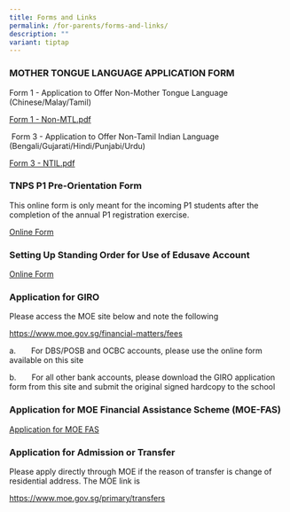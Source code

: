```yaml
---
title: Forms and Links
permalink: /for-parents/forms-and-links/
description: ""
variant: tiptap
---
```

<h3><strong>MOTHER TONGUE LANGUAGE APPLICATION FORM</strong></h3>
<p>Form 1 - Application to Offer Non-Mother Tongue Language (Chinese/Malay/Tamil)</p>
<p><a href="/files/Form%201%20-%20Non-MTL.pdf" rel="noopener noreferrer nofollow" target="_blank">Form 1 - Non-MTL.pdf</a>
</p>
<p>&nbsp;Form 3 - Application to Offer Non-Tamil Indian Language (Bengali/Gujarati/Hindi/Punjabi/Urdu)</p>
<p><a href="/files/Form%203%20-%20NTIL.pdf" rel="noopener noreferrer nofollow" target="_blank">Form 3 - NTIL.pdf</a>
</p>
<h3><strong>TNPS P1 Pre-Orientation Form</strong></h3>
<p>This online form is only meant for the incoming P1 students after the
completion of the annual P1 registration exercise.</p>
<p><u>Online Form</u>
</p>
<h3><strong>Setting Up Standing Order for Use of Edusave Account</strong></h3>
<p><a href="https://form.gov.sg/#!/5be24a1bb3f842000fdc4e59" rel="noopener noreferrer nofollow" target="_blank">Online Form</a>
</p>
<h3><strong>Application for GIRO</strong></h3>
<p>Please access the MOE site below and note the following</p>
<p><a href="https://www.moe.gov.sg/financial-matters/fees" rel="noopener noreferrer nofollow" target="_blank">https://www.moe.gov.sg/financial-matters/fees</a>
</p>
<p>a.&nbsp;&nbsp;&nbsp;&nbsp;&nbsp;&nbsp;&nbsp;For DBS/POSB and OCBC accounts,
please use the online form available on this site</p>
<p>b.&nbsp;&nbsp;&nbsp;&nbsp;&nbsp;&nbsp;&nbsp;For all other bank accounts,
please download the GIRO application form from this site and submit the
original signed hardcopy to the school</p>
<h3><strong>Application for MOE Financial Assistance Scheme (MOE-FAS)</strong></h3>
<p><a href="https://www.moe.gov.sg/financial-matters/financial-assistance" rel="noopener noreferrer nofollow" target="_blank">Application for MOE FAS</a>
</p>
<h3><strong>Application for Admission or Transfer</strong></h3>
<p>Please apply directly through MOE if the reason of transfer is change
of residential address. The MOE link is</p>
<p><a href="https://www.moe.gov.sg/primary/transfers" rel="noopener noreferrer nofollow" target="_blank">https://www.moe.gov.sg/primary/transfers</a>
</p>
